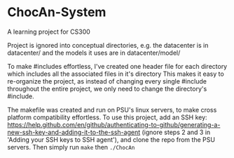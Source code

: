 # ChocAn-System
A learning project for CS300

Project is ignored into conceptual directories, e.g. the datacenter is in datacenter/ and the models it uses are in datacenter/model/ 

To make #includes effortless, I've created one header file for each directory which includes all the associated files in it's directory
This makes it easy to re-organize the project, as instead of changing every single #include throughout the entire project,  we only need 
to change the directory's #include.

The makefile was created and run on PSU's linux servers, to make cross platform compatibility effortless.
To use this project, add an SSH key: https://help.github.com/en/github/authenticating-to-github/generating-a-new-ssh-key-and-adding-it-to-the-ssh-agent
(ignore steps 2 and 3 in 'Adding your SSH keys to SSH agent'), and clone the repo from the PSU servers. Then simply run `make` then `./ChocAn` 
